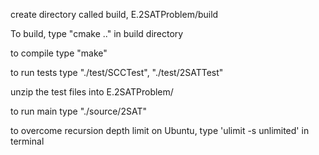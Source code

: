 create directory called build, E.2SATProblem/build 

To build, type "cmake .." in build directory

to compile type "make"

to run tests type "./test/SCCTest", "./test/2SATTest"

unzip the test files into E.2SATProblem/

to run main type "./source/2SAT"

to overcome recursion depth limit on Ubuntu, type 'ulimit -s unlimited' in terminal
